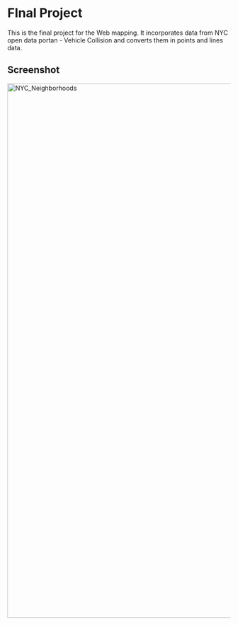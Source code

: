 # FInal Project
 This is the final project for the Web mapping. It incorporates data from NYC open data portan - Vehicle Collision and converts them in points and lines data.

 
 ## Screenshot
 
 <img width="1207" alt="NYC_Neighborhoods" src="https://user-images.githubusercontent.com/1833820/157800064-bac69a02-2fa6-4f78-9de3-ca72fda454b5.png">

